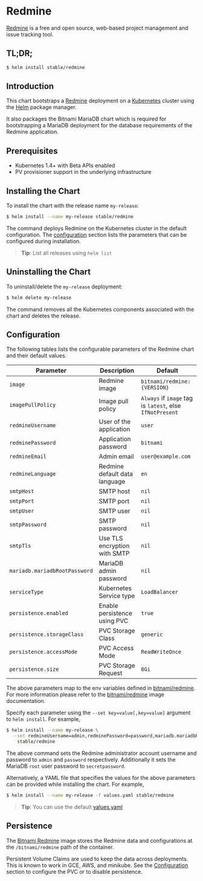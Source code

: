 # Redmine

[Redmine](http://www.redmine.org) is a free and open source, web-based project management and issue tracking tool.

## TL;DR;

```bash
$ helm install stable/redmine
```

## Introduction

This chart bootstraps a [Redmine](https://github.com/bitnami/bitnami-docker-redmine) deployment on a [Kubernetes](http://kubernetes.io) cluster using the [Helm](https://helm.sh) package manager.

It also packages the Bitnami MariaDB chart which is required for bootstrapping a MariaDB deployment for the database requirements of the Redmine application.

## Prerequisites

- Kubernetes 1.4+ with Beta APIs enabled
- PV provisioner support in the underlying infrastructure

## Installing the Chart

To install the chart with the release name `my-release`:

```bash
$ helm install --name my-release stable/redmine
```

The command deploys Redmine on the Kubernetes cluster in the default configuration. The [configuration](#configuration) section lists the parameters that can be configured during installation.

> **Tip**: List all releases using `helm list`

## Uninstalling the Chart

To uninstall/delete the `my-release` deployment:

```bash
$ helm delete my-release
```

The command removes all the Kubernetes components associated with the chart and deletes the release.

## Configuration

The following tables lists the configurable parameters of the Redmine chart and their default values.

| Parameter                       | Description                     | Default                                                   |
| ------------------------------- | ------------------------------- | --------------------------------------------------------- |
| `image`                         | Redmine image                   | `bitnami/redmine:{VERSION}`                               |
| `imagePullPolicy`               | Image pull policy               | `Always` if `image` tag is `latest`, else `IfNotPresent`  |
| `redmineUsername`               | User of the application         | `user`                                                    |
| `redminePassword`               | Application password            | `bitnami`                                                 |
| `redmineEmail`                  | Admin email                     | `user@example.com`                                        |
| `redmineLanguage`               | Redmine default data language   | `en`                                                      |
| `smtpHost`                      | SMTP host                       | `nil`                                                     |
| `smtpPort`                      | SMTP port                       | `nil`                                                     |
| `smtpUser`                      | SMTP user                       | `nil`                                                     |
| `smtpPassword`                  | SMTP password                   | `nil`                                                     |
| `smtpTls`                       | Use TLS encryption with SMTP    | `nil`                                                     |
| `mariadb.mariadbRootPassword`   | MariaDB admin password          | `nil`                                                     |
| `serviceType`                   | Kubernetes Service type         | `LoadBalancer`                                            |
| `persistence.enabled`           | Enable persistence using PVC    | `true`                                                    |
| `persistence.storageClass`      | PVC Storage Class               | `generic`                                                 |
| `persistence.accessMode`        | PVC Access Mode                 | `ReadWriteOnce`                                           |
| `persistence.size`              | PVC Storage Request             | `8Gi`                                                     |

The above parameters map to the env variables defined in [bitnami/redmine](http://github.com/bitnami/bitnami-docker-redmine). For more information please refer to the [bitnami/redmine](http://github.com/bitnami/bitnami-docker-redmine) image documentation.

Specify each parameter using the `--set key=value[,key=value]` argument to `helm install`. For example,

```bash
$ helm install --name my-release \
  --set redmineUsername=admin,redminePassword=password,mariadb.mariadbRootPassword=secretpassword \
    stable/redmine
```

The above command sets the Redmine administrator account username and password to `admin` and `password` respectively. Additionally it sets the MariaDB `root` user password to `secretpassword`.

Alternatively, a YAML file that specifies the values for the above parameters can be provided while installing the chart. For example,

```bash
$ helm install --name my-release -f values.yaml stable/redmine
```

> **Tip**: You can use the default [values.yaml](values.yaml)

## Persistence

The [Bitnami Redmine](https://github.com/bitnami/bitnami-docker-redmine) image stores the Redmine data and configurations at the `/bitnami/redmine` path of the container.

Persistent Volume Claims are used to keep the data across deployments. This is known to work in GCE, AWS, and minikube.
See the [Configuration](#configuration) section to configure the PVC or to disable persistence.
